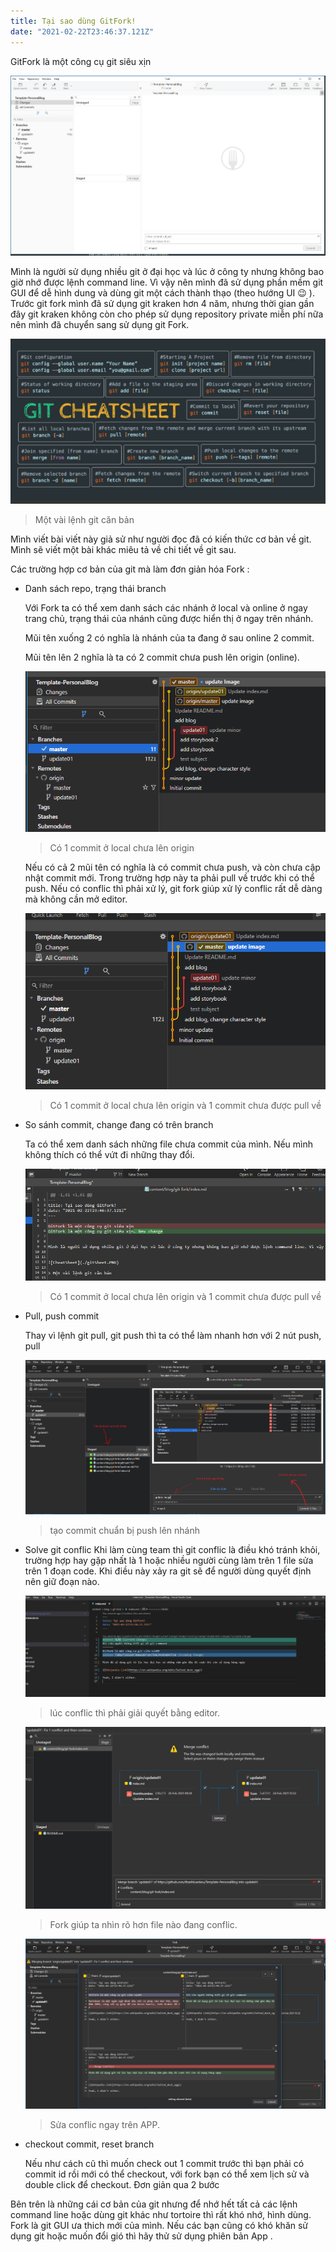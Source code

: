 ```yaml
---
title: Tại sao dùng GitFork!
date: "2021-02-22T23:46:37.121Z"
---
```


GitFork là một công cụ git siêu xịn


![GitFork](./gitForkUI.PNG)


Mình là người sử dụng nhiều git ở đại học và lúc ở công ty nhưng không bao giờ nhớ được lệnh command line. Vì vậy nên mình đã sử dụng phần mềm git GUI để dễ hình dung và dùng git một cách thành thạo (theo hướng UI 😉 ). Trước git fork mình đã sử dụng git kraken hơn 4 năm, nhưng thời gian gần đây git kraken không còn cho phép sử dụng repository private miễn phí nữa nên mình đã chuyển sang sử dụng git Fork.


![CheatSheet](./gitSheet.PNG)

> Một vài lệnh git căn bản

Mình viết bài viết này giả sử như người đọc đã có kiến thức cơ bản về git. Mình sẽ viết một bài khác miêu tả về chi tiết về git sau.

Các trường hợp cơ bản của git mà làm đơn giản hóa Fork :

- Danh sách repo, trạng thái branch

    Với Fork ta có thể xem danh sách các nhánh ở local và online ở ngay trang chủ, trạng thái của nhánh cũng được hiển thị ở ngay trên nhánh.

    Mũi tên xuống 2 có nghĩa là nhánh của ta đang ở sau online 2 commit.

    Mũi tên lên 2 nghĩa là ta có 2 commit chưa push lên origin (online).
    
    ![Have Commit](./haveCommit.PNG)
    > Có 1 commit ở local chưa lên origin

    Nếu có cả 2 mũi tên có nghĩa là có commit chưa push, và còn chưa cập nhật commit mới. Trong trường hợp này ta phải pull về trước khi có thể push. Nếu có conflic thì phải xử lý, git fork giúp xử lý conflic rất dễ dàng mà không cần mở editor.

    ![Complex commit](./behindAndNeedPush.PNG)
    > Có 1 commit ở local chưa lên origin và 1 commit chưa được pull về

     

- So sánh commit, change đang có trên branch

    Ta có thể xem danh sách những file chưa commit của mình. Nếu mình không thích có thể vứt đi những thay đổi.

    ![Detail](./commitDetail.PNG)
    > Có 1 commit ở local chưa lên origin và 1 commit chưa được pull về

- Pull, push commit

    Thay vì lệnh git pull, git push thì ta có thể làm nhanh hơn với 2 nút push, pull

    ![Message Git](./commitMessage.PNG)
    > tạo commit chuẩn bị push lên nhánh

- Solve git conflic
   Khi làm cùng team thì git conflic là điều khó tránh khỏi, trường hợp hay gặp nhất là 1 hoặc nhiều người cùng làm trên 1 file sửa trên 1 đoạn code.
   Khi điều này xảy ra git sẽ để người dùng quyết định nên giữ đoạn nào.

    ![Git Solve](./gitSolve.PNG)
    > lúc conflic thì phải giải quyết bằng editor. 

    

    ![Fork Solve GUI](./forkSolve.PNG)
    > Fork giúp ta nhìn rõ hơn file nào đang conflic.  
    
    ![Git Solve GUI](./gitSolveGUI.PNG)
    > Sửa conflic ngay trên APP.

- checkout commit, reset branch

    Nếu như cách cũ thì muốn check out 1 commit trước thì bạn phải có commit id rồi mới có thể checkout, với fork bạn có thể xem lịch sử và double click để checkout. Đơn giản qua 2 bước

Bên trên là những cái cơ bản của git nhưng để nhớ hết tất cả các lệnh command line hoặc dùng git khác như tortoire thì rất khó nhớ, hình dùng. Fork là git GUI ưa thich mới của mình. Nếu các bạn cũng có khó khăn sử dụng git hoặc muốn đổi gió thì hãy thử sử dụng phiên bản App .